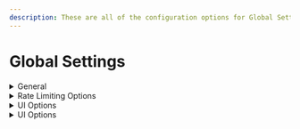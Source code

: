 ```yaml
---
description: These are all of the configuration options for Global Settings.
---
```


# Global Settings

<details>

<summary>General</summary>

This is some general settings that will be used regardless of which config is loaded.

***

* allow\_insecure\_connections

Setting this to true will allow the program to connect to websites without ssl (insecurely).

***

* user\_agent

The user agent is the signature of your browser, it's how it is represented to websites you connect to. You can google "what is my user agent" to see what yours may be.

***

* proxy

The proxy you want CDL to utilize. Ex. `https://user:pass@ip:port`

***

* flaresolverr

The IP for flaresolverr you want CDL to utilize. Ex. `ip:port`

CDL will fill the rest of the URL.

***

* max\_file\_name\_length

This is the maximum number of characters allowable in a filename.

***

* max\_folder\_name\_length

This is the maximum number of characters allowable in a folder name.

***

* required\_free\_space

This is the amount of free space in gigabytes that the program will stop initiating downloads at.

</details>

<details>

<summary>Rate Limiting Options</summary>

These are limiting options for the program.

***

* connection\_timeout

The number of seconds to wait while connecting to a website before timing out.

***

* download\_attempts

The number of download attempts per file. Regardless of this value, some conditions (such as a 404 HTTP status) will cause a file to not be retried at all.

***

* read\_timeout

The number of seconds to wait while reading data from a website before timing out. If it's a download, it will be retried and won't count against the download\_attempts limit.

***

* rate\_limit

This is the maximum number of requests that can be made by the program per second.

***

* download\_delay

This is the number of seconds to wait between downloads to the same domain.

Some domains have internal limits set by the program, such as Bunkrr, CyberFile, etc.

***

* max\_simultaneous\_downloads

This is the maximum number of files that can be downloaded simultaneously.

***

* max\_simultaneous\_downloads\_per\_domain

This is the maximum number of files that can be downloaded from a single domain simultaneously.

Some domains have internal limits set by the program, such as Bunkrr, CyberFile, etc.


* download\_speed\_limit

This is the max rate of downloading in KB for all downloads combined
Set to  0 or None to disable


</details>

<details>

<summary>UI Options</summary>

These are options for enable/disable dupe clean up
***

* dedupe\_already\_downloaded
Allows files skipped for already existing on the filesystem to be added to the list of files to process for deduping

***

* delete\_after\_download

This toggles the deduping process, which happens after all downloads have finished

***

* hash\_while\_downloading

With this set as True. Files can be hash after each download, rather than all together

***

* keep_new_download
If enabled for each hash and size match one download will be kept on the system.

If disabled all current files will be deleted if the following is all true
- The file did not exist on the filesystem prior to the current run
- keep prev_download is set to true, this ignores if file exists on the filesystem or not
- A file must be in the database with a matching hash. This excludes files downloaded and skipped for already existing

* keep\_prev\_download
prev downloads are files that are match with the list of files to be processed. A previous download is one not processed by the urls given and that exists in the database for the same hash and file size

If enabled then at least one existing previous download will be kept on system. 
If not enabled all previous downloads will be deleted

</details>


<details>

<summary>UI Options</summary>

These are the options for controlling the UI of the program

***

* downloading\_item\_limit

This is the limit on the number of items shown in the UI (while downloading) before they are simply added to the overflow number ("and X other files")

***

* refresh\_rate

This is the refresh rate per second for the UI.

***

* scraping\_item\_limit

This is the limit on the number of items shown in the UI (while scraping) before they are simply added to the overflow number ("and X other links")

***

* vi\_mode

This enables vi/vim keybinds while editing/entering text in CDL.

</details>
